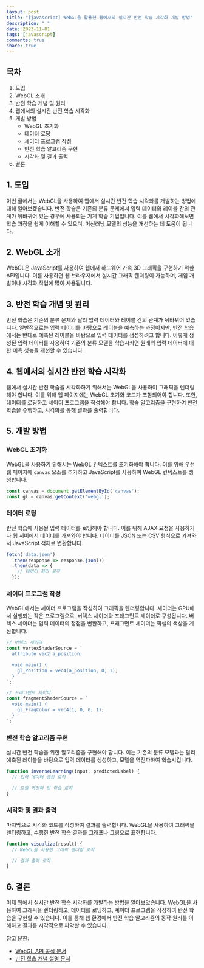 ```yaml
---
layout: post
title: "[javascript] WebGL을 활용한 웹에서의 실시간 반전 학습 시각화 개발 방법"
description: " "
date: 2023-11-01
tags: [javascript]
comments: true
share: true
---
```


## 목차
1. 도입
2. WebGL 소개
3. 반전 학습 개념 및 원리
4. 웹에서의 실시간 반전 학습 시각화
5. 개발 방법
   - WebGL 초기화
   - 데이터 로딩
   - 셰이더 프로그램 작성
   - 반전 학습 알고리즘 구현
   - 시각화 및 결과 출력
6. 결론

## 1. 도입
이번 글에서는 WebGL을 사용하여 웹에서 실시간 반전 학습 시각화를 개발하는 방법에 대해 알아보겠습니다. 반전 학습은 기존의 분류 문제에서 입력 데이터와 레이블 간의 관계가 뒤바뀌어 있는 경우에 사용되는 기계 학습 기법입니다. 이를 웹에서 시각화해보면 학습 과정을 쉽게 이해할 수 있으며, 머신러닝 모델의 성능을 개선하는 데 도움이 됩니다.

## 2. WebGL 소개
WebGL은 JavaScript를 사용하여 웹에서 하드웨어 가속 3D 그래픽을 구현하기 위한 API입니다. 이를 사용하면 웹 브라우저에서 실시간 그래픽 렌더링이 가능하며, 게임 개발이나 시각화 작업에 많이 사용됩니다.

## 3. 반전 학습 개념 및 원리
반전 학습은 기존의 분류 문제와 달리 입력 데이터와 레이블 간의 관계가 뒤바뀌어 있습니다. 일반적으로는 입력 데이터를 바탕으로 레이블을 예측하는 과정이지만, 반전 학습에서는 반대로 예측된 레이블을 바탕으로 입력 데이터를 생성하려고 합니다. 이렇게 생성된 입력 데이터를 사용하여 기존의 분류 모델을 학습시키면 원래의 입력 데이터에 대한 예측 성능을 개선할 수 있습니다.

## 4. 웹에서의 실시간 반전 학습 시각화
웹에서 실시간 반전 학습을 시각화하기 위해서는 WebGL을 사용하여 그래픽을 렌더링해야 합니다. 이를 위해 웹 페이지에는 WebGL 초기화 코드가 포함되어야 합니다. 또한, 데이터를 로딩하고 셰이더 프로그램을 작성해야 합니다. 학습 알고리즘을 구현하여 반전 학습을 수행하고, 시각화를 통해 결과를 출력합니다.

## 5. 개발 방법
### WebGL 초기화
WebGL을 사용하기 위해서는 WebGL 컨텍스트를 초기화해야 합니다. 이를 위해 우선 웹 페이지에 `canvas` 요소를 추가하고 JavaScript를 사용하여 WebGL 컨텍스트를 생성합니다.

```javascript
const canvas = document.getElementById('canvas');
const gl = canvas.getContext('webgl');
```

### 데이터 로딩
반전 학습에 사용될 입력 데이터를 로딩해야 합니다. 이를 위해 AJAX 요청을 사용하거나 웹 서버에서 데이터를 가져와야 합니다. 데이터를 JSON 또는 CSV 형식으로 가져와서 JavaScript 객체로 변환합니다.

```javascript
fetch('data.json')
  .then(response => response.json())
  .then(data => {
    // 데이터 처리 로직
  });
```

### 셰이더 프로그램 작성
WebGL에서는 셰이더 프로그램을 작성하여 그래픽을 렌더링합니다. 셰이더는 GPU에서 실행되는 작은 프로그램으로, 버텍스 셰이더와 프래그먼트 셰이더로 구성됩니다. 버텍스 셰이더는 입력 데이터의 정점을 변환하고, 프래그먼트 셰이더는 픽셀의 색상을 계산합니다.

```javascript
// 버텍스 셰이더
const vertexShaderSource = `
  attribute vec2 a_position;

  void main() {
    gl_Position = vec4(a_position, 0, 1);
  }
`;

// 프래그먼트 셰이더
const fragmentShaderSource = `
  void main() {
    gl_FragColor = vec4(1, 0, 0, 1);
  }
`;
```

### 반전 학습 알고리즘 구현
실시간 반전 학습을 위한 알고리즘을 구현해야 합니다. 이는 기존의 분류 모델과는 달리 예측된 레이블을 바탕으로 입력 데이터를 생성하고, 모델을 역전파하여 학습시킵니다.

```javascript
function inverseLearning(input, predictedLabel) {
  // 입력 데이터 생성 로직

  // 모델 역전파 및 학습 로직
}
```

### 시각화 및 결과 출력
마지막으로 시각화 코드를 작성하여 결과를 출력합니다. WebGL을 사용하여 그래픽을 렌더링하고, 수행한 반전 학습 결과를 그래프나 그림으로 표현합니다.

```javascript
function visualize(result) {
  // WebGL을 사용한 그래픽 렌더링 로직

  // 결과 출력 로직
}
```

## 6. 결론
이제 웹에서 실시간 반전 학습 시각화를 개발하는 방법을 알아보았습니다. WebGL을 사용하여 그래픽을 렌더링하고, 데이터를 로딩하고, 셰이더 프로그램을 작성하여 반전 학습을 구현할 수 있습니다. 이를 통해 웹 환경에서 반전 학습 알고리즘의 동작 원리를 이해하고 결과를 시각적으로 파악할 수 있습니다.

참고 문헌:
- [WebGL API 공식 문서](https://developer.mozilla.org/en-US/docs/Web/API/WebGL_API)
- [반전 학습 개념 설명 문서](https://www.machinelearningplus.com/machine-learning/complete-introduction-deep-learning-hierarchical-lstm/)